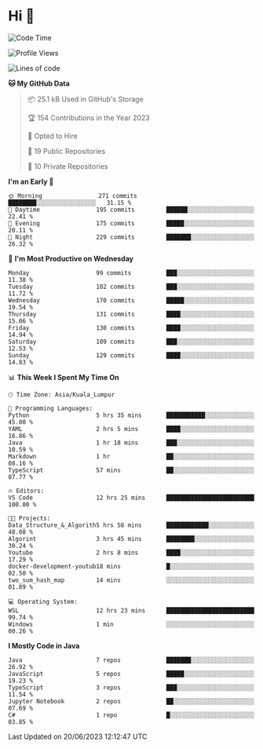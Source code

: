 <h1>Hi 👋</h1>

<!--START_SECTION:waka-->
![Code Time](http://img.shields.io/badge/Code%20Time-239%20hrs%2047%20mins-blue)

![Profile Views](http://img.shields.io/badge/Profile%20Views-29-blue)

![Lines of code](https://img.shields.io/badge/From%20Hello%20World%20I%27ve%20Written-757.2%20thousand%20lines%20of%20code-blue)

**🐱 My GitHub Data** 

> 📦 25.1 kB Used in GitHub's Storage 
 > 
> 🏆 154 Contributions in the Year 2023
 > 
> 💼 Opted to Hire
 > 
> 📜 19 Public Repositories 
 > 
> 🔑 10 Private Repositories 
 > 
**I'm an Early 🐤** 

```text
🌞 Morning                271 commits         ████████░░░░░░░░░░░░░░░░░   31.15 % 
🌆 Daytime                195 commits         ██████░░░░░░░░░░░░░░░░░░░   22.41 % 
🌃 Evening                175 commits         █████░░░░░░░░░░░░░░░░░░░░   20.11 % 
🌙 Night                  229 commits         ███████░░░░░░░░░░░░░░░░░░   26.32 % 
```
📅 **I'm Most Productive on Wednesday** 

```text
Monday                   99 commits          ███░░░░░░░░░░░░░░░░░░░░░░   11.38 % 
Tuesday                  102 commits         ███░░░░░░░░░░░░░░░░░░░░░░   11.72 % 
Wednesday                170 commits         █████░░░░░░░░░░░░░░░░░░░░   19.54 % 
Thursday                 131 commits         ████░░░░░░░░░░░░░░░░░░░░░   15.06 % 
Friday                   130 commits         ████░░░░░░░░░░░░░░░░░░░░░   14.94 % 
Saturday                 109 commits         ███░░░░░░░░░░░░░░░░░░░░░░   12.53 % 
Sunday                   129 commits         ████░░░░░░░░░░░░░░░░░░░░░   14.83 % 
```


📊 **This Week I Spent My Time On** 

```text
🕑︎ Time Zone: Asia/Kuala_Lumpur

💬 Programming Languages: 
Python                   5 hrs 35 mins       ███████████░░░░░░░░░░░░░░   45.00 % 
YAML                     2 hrs 5 mins        ████░░░░░░░░░░░░░░░░░░░░░   16.86 % 
Java                     1 hr 18 mins        ███░░░░░░░░░░░░░░░░░░░░░░   10.59 % 
Markdown                 1 hr                ██░░░░░░░░░░░░░░░░░░░░░░░   08.16 % 
TypeScript               57 mins             ██░░░░░░░░░░░░░░░░░░░░░░░   07.77 % 

🔥 Editors: 
VS Code                  12 hrs 25 mins      █████████████████████████   100.00 % 

🐱‍💻 Projects: 
Data_Structure_&_Algorith5 hrs 58 mins       ████████████░░░░░░░░░░░░░   48.08 % 
Algorint                 3 hrs 45 mins       ████████░░░░░░░░░░░░░░░░░   30.24 % 
Youtube                  2 hrs 8 mins        ████░░░░░░░░░░░░░░░░░░░░░   17.29 % 
docker-development-youtub18 mins             █░░░░░░░░░░░░░░░░░░░░░░░░   02.50 % 
two_sum_hash_map         14 mins             ░░░░░░░░░░░░░░░░░░░░░░░░░   01.89 % 

💻 Operating System: 
WSL                      12 hrs 23 mins      █████████████████████████   99.74 % 
Windows                  1 min               ░░░░░░░░░░░░░░░░░░░░░░░░░   00.26 % 
```

**I Mostly Code in Java** 

```text
Java                     7 repos             ███████░░░░░░░░░░░░░░░░░░   26.92 % 
JavaScript               5 repos             █████░░░░░░░░░░░░░░░░░░░░   19.23 % 
TypeScript               3 repos             ███░░░░░░░░░░░░░░░░░░░░░░   11.54 % 
Jupyter Notebook         2 repos             ██░░░░░░░░░░░░░░░░░░░░░░░   07.69 % 
C#                       1 repo              █░░░░░░░░░░░░░░░░░░░░░░░░   03.85 % 
```




 Last Updated on 20/06/2023 12:12:47 UTC
<!--END_SECTION:waka-->
